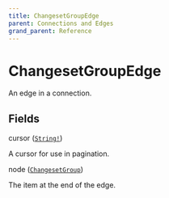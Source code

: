 ```yaml
---
title: ChangesetGroupEdge
parent: Connections and Edges
grand_parent: Reference
---
```


# ChangesetGroupEdge

An edge in a connection.

## Fields

<div class="field-entry ">
  <span id="cursor" class="field-name anchored">cursor (<code><a href="/docs/reference/scalar/string">String!</a></code>)</span>

  <div class="description-wrapper">
   <p>A cursor for use in pagination.</p>

  </div>
</div>

<div class="field-entry ">
  <span id="node" class="field-name anchored">node (<code><a href="/docs/reference/union/changesetgroup">ChangesetGroup</a></code>)</span>

  <div class="description-wrapper">
   <p>The item at the end of the edge.</p>

  </div>
</div>

